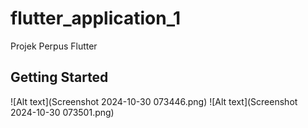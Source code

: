 # flutter_application_1

Projek Perpus Flutter

## Getting Started

![Alt text](Screenshot 2024-10-30 073446.png)
![Alt text](Screenshot 2024-10-30 073501.png)

